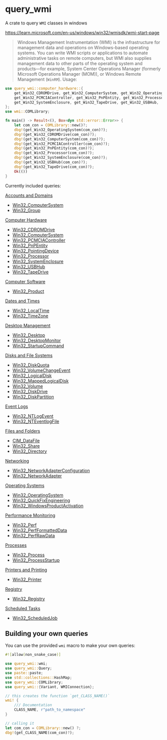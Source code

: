 # query_wmi

A crate to query `WMI` classes in windows

https://learn.microsoft.com/en-us/windows/win32/wmisdk/wmi-start-page
> Windows Management Instrumentation (WMI) is the infrastructure for management data and
> operations on Windows-based operating systems. You can write WMI scripts or applications to
> automate administrative tasks on remote computers, but WMI also supplies management data to
> other parts of the operating system and products—for example, System Center Operations Manager
> (formerly Microsoft Operations Manager (MOM)), or Windows Remote Management (`WinRM`).
> Usage:

```rust
use query_wmi::computer_hardware::{
    get_Win32_CDROMDrive, get_Win32_ComputerSystem, get_Win32_OperatingSystem,
    get_Win32_PCMCIAController, get_Win32_PnPEntity, get_Win32_Processor,
    get_Win32_SystemEnclosure, get_Win32_TapeDrive, get_Win32_USBHub,
};
use wmi::COMLibrary;

fn main() -> Result<(), Box<dyn std::error::Error>> {
    let com_con = COMLibrary::new()?;
    dbg!(get_Win32_OperatingSystem(com_con)?);
    dbg!(get_Win32_CDROMDrive(com_con)?);
    dbg!(get_Win32_ComputerSystem(com_con)?);
    dbg!(get_Win32_PCMCIAController(com_con)?);
    dbg!(get_Win32_PnPEntity(com_con)?);
    dbg!(get_Win32_Processor(com_con)?);
    dbg!(get_Win32_SystemEnclosure(com_con)?);
    dbg!(get_Win32_USBHub(com_con)?);
    dbg!(get_Win32_TapeDrive(com_con)?);
    Ok(())
}
```

Currently included queries:

[Accounts and Domains](https://learn.microsoft.com/en-us/windows/win32/wmisdk/wmi-tasks--accounts-and-domains)

- [Win32_ComputerSystem](https://learn.microsoft.com/en-us/windows/win32/cimwin32prov/win32-computersystem)
- [Win32_Group](https://learn.microsoft.com/en-us/windows/win32/cimwin32prov/win32-group)

[Computer Hardware](https://learn.microsoft.com/en-us/windows/win32/wmisdk/wmi-tasks--computer-hardware)

- [Win32_CDROMDrive](https://learn.microsoft.com/en-us/windows/win32/cimwin32prov/win32-cdromdrive)
- [Win32_ComputerSystem](https://learn.microsoft.com/en-us/windows/win32/cimwin32prov/win32-computersystem)
- [Win32_PCMCIAController](https://learn.microsoft.com/en-us/windows/win32/cimwin32prov/win32-pcmciacontroller)
- [Win32_PnPEntity](https://learn.microsoft.com/en-us/windows/win32/cimwin32prov/win32-pnpentity)
- [Win32_PointingDevice](https://learn.microsoft.com/en-us/windows/win32/cimwin32prov/win32-pointingdevice)
- [Win32_Processor](https://learn.microsoft.com/en-us/windows/win32/cimwin32prov/win32-processor)
- [Win32_SystemEnclosure](https://learn.microsoft.com/en-us/windows/win32/cimwin32prov/win32-systemenclosure)
- [Win32_USBHub](https://learn.microsoft.com/en-us/previous-versions/windows/desktop/cimwin32a/win32-usbhub)
- [Win32_TapeDrive](https://learn.microsoft.com/en-us/windows/win32/cimwin32prov/win32-tapedrive)

[Computer Software](https://learn.microsoft.com/en-us/windows/win32/wmisdk/wmi-tasks--computer-software)

- [Win32_Product](https://learn.microsoft.com/en-us/previous-versions/windows/desktop/legacy/aa394378(v=vs.85))

[Dates and Times](https://learn.microsoft.com/en-us/windows/win32/wmisdk/wmi-tasks--dates-and-times)

- [Win32_LocalTime](https://learn.microsoft.com/en-us/previous-versions/windows/desktop/wmitimepprov/win32-localtime)
- [Win32_TimeZone](https://learn.microsoft.com/en-us/windows/win32/cimwin32prov/win32-timezone)

[Desktop Management](https://learn.microsoft.com/en-us/windows/win32/wmisdk/wmi-tasks--desktop-management)

- [Win32_Desktop](https://learn.microsoft.com/en-us/windows/win32/cimwin32prov/win32-desktop)
- [Win32_DesktopMonitor](https://learn.microsoft.com/en-us/windows/win32/cimwin32prov/win32-desktopmonitor)
- [Win32_StartupCommand](https://learn.microsoft.com/en-us/windows/win32/cimwin32prov/win32-startupcommand)

[Disks and File Systems](https://learn.microsoft.com/en-us/windows/win32/wmisdk/wmi-tasks--disks-and-file-systems)

- [Win32_DiskQuota](https://learn.microsoft.com/en-us/previous-versions/windows/desktop/wmipdskq/win32-diskquota)
- [Win32_VolumeChangeEvent](https://learn.microsoft.com/en-us/windows/win32/cimwin32prov/win32-volumechangeevent)
- [Win32_LogicalDisk](https://learn.microsoft.com/en-us/windows/win32/cimwin32prov/win32-logicaldisk)
- [Win32_MappedLogicalDisk](https://learn.microsoft.com/en-us/windows/win32/cimwin32prov/win32-mappedlogicaldisk)
- [Win32_Volume](https://learn.microsoft.com/en-us/previous-versions/windows/desktop/legacy/aa394515(v=vs.85))
- [Win32_DiskDrive](https://learn.microsoft.com/en-us/windows/win32/cimwin32prov/win32-diskdrive)
- [Win32_DiskPartition](https://learn.microsoft.com/en-us/windows/win32/cimwin32prov/win32-diskpartition)

[Event Logs](https://learn.microsoft.com/en-us/windows/win32/wmisdk/wmi-tasks--event-logs)

- [Win32_NTLogEvent](https://learn.microsoft.com/en-us/previous-versions/windows/desktop/eventlogprov/win32-ntlogevent)
- [Win32_NTEventlogFile](https://learn.microsoft.com/en-us/previous-versions/windows/desktop/legacy/aa394225(v=vs.85))

[Files and Folders](https://learn.microsoft.com/en-us/windows/win32/wmisdk/wmi-tasks--files-and-folders)

- [CIM_DataFile](https://learn.microsoft.com/en-us/windows/win32/cimwin32prov/cim-datafile)
- [Win32_Share](https://learn.microsoft.com/en-us/windows/win32/cimwin32prov/win32-share)
- [Win32_Directory](https://learn.microsoft.com/en-us/windows/win32/cimwin32prov/win32-directory)

[Networking](https://learn.microsoft.com/en-us/windows/win32/wmisdk/wmi-tasks--networking)

- [Win32_NetworkAdapterConfiguration](https://learn.microsoft.com/en-us/windows/win32/cimwin32prov/win32-networkadapterconfiguration)
- [Win32_NetworkAdapter](https://learn.microsoft.com/en-us/windows/win32/cimwin32prov/win32-networkadapter)

[Operating Systems](https://learn.microsoft.com/en-us/windows/win32/wmisdk/wmi-tasks--operating-systems)

- [Win32_OperatingSystem](https://learn.microsoft.com/en-us/windows/win32/cimwin32prov/win32-operatingsystem)
- [Win32_QuickFixEngineering](https://learn.microsoft.com/en-us/windows/win32/cimwin32prov/win32-quickfixengineering)
- [Win32_WindowsProductActivation](https://learn.microsoft.com/en-us/previous-versions/windows/desktop/legacy/aa394520(v=vs.85))

[Performance Monitoring](https://learn.microsoft.com/en-us/windows/win32/wmisdk/wmi-tasks--performance-monitoring)

- [Win32_Perf](https://learn.microsoft.com/en-us/windows/win32/cimwin32prov/win32-perf)
- [Win32_PerfFormattedData](https://learn.microsoft.com/en-us/windows/win32/cimwin32prov/win32-perfformatteddata)
- [Win32_PerfRawData](https://learn.microsoft.com/en-us/windows/win32/cimwin32prov/win32-perfrawdata)

[Processes](https://learn.microsoft.com/en-us/windows/win32/wmisdk/wmi-tasks--processes)

- [Win32_Process](https://learn.microsoft.com/en-us/windows/win32/cimwin32prov/win32-process)
- [Win32_ProcessStartup](https://learn.microsoft.com/en-us/windows/win32/cimwin32prov/win32-processstartup)

[Printers and Printing](https://learn.microsoft.com/en-us/windows/win32/wmisdk/wmi-tasks--printers-and-printing)

- [Win32_Printer](https://learn.microsoft.com/en-us/windows/win32/cimwin32prov/win32-printer)

[Registry](https://learn.microsoft.com/en-us/windows/win32/wmisdk/wmi-tasks--registry)

- [Win32_Registry](https://learn.microsoft.com/en-us/windows/win32/cimwin32prov/win32-registry)

[Scheduled Tasks](https://learn.microsoft.com/en-us/windows/win32/wmisdk/wmi-tasks--scheduled-tasks)

- [Win32_ScheduledJob](https://learn.microsoft.com/en-us/windows/win32/cimwin32prov/win32-scheduledjob)

## Building your own queries

You can use the provided `wmi` macro to make your own queries:

```rust
#![allow(non_snake_case)]

use query_wmi::wmi;
use query_wmi::Query;
use paste::paste;
use std::collections::HashMap;
use query_wmi::COMLibrary;
use query_wmi::{Variant, WMIConnection};

// this creates the function `get_CLASS_NAME()`
wmi! {
    /// Documentation
    CLASS_NAME, r"path_to_namespace"
}

// calling it
let com_con = COMLibrary::new() ?;
dbg!(get_CLASS_NAME(com_con)?);
```
